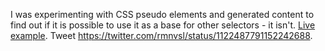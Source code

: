 I was experimenting with CSS pseudo elements and generated content to find out if it is possible to use it as a base for other selectors - it isn't. [Live example](https://t.co/FriKFVU3MP?amp=1). Tweet https://twitter.com/rmnvsl/status/1122487791152242688.
